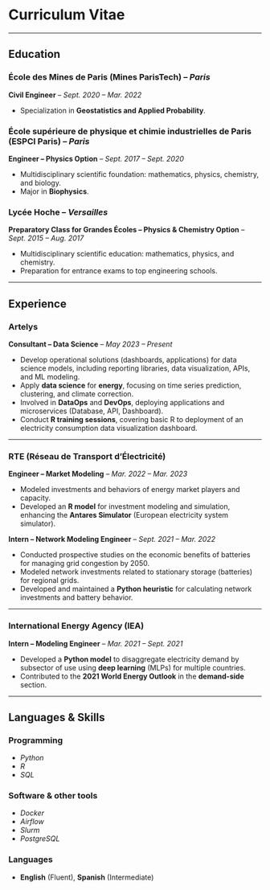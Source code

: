# Curriculum Vitae

---

## Education

### **École des Mines de Paris (Mines ParisTech)** – *Paris*  

**Civil Engineer** – *Sept. 2020 – Mar. 2022*  

- Specialization in **Geostatistics and Applied Probability**.

### **École supérieure de physique et chimie industrielles de Paris (ESPCI Paris)** – *Paris*  

**Engineer – Physics Option** – *Sept. 2017 – Sept. 2020*  

- Multidisciplinary scientific foundation: mathematics, physics, chemistry, and biology.  
- Major in **Biophysics**.

### **Lycée Hoche** – *Versailles* 

**Preparatory Class for Grandes Écoles – Physics & Chemistry Option** – *Sept. 2015 – Aug. 2017*  

- Multidisciplinary scientific education: mathematics, physics, and chemistry.  
- Preparation for entrance exams to top engineering schools.

---

## Experience

### **Artelys**  

**Consultant – Data Science** – *May 2023 – Present*  

- Develop operational solutions (dashboards, applications) for data science models, including reporting libraries, data visualization, APIs, and ML modeling.  
- Apply **data science** for **energy**, focusing on time series prediction, clustering, and climate correction.  
- Involved in **DataOps** and **DevOps**, deploying applications and microservices (Database, API, Dashboard).  
- Conduct **R training sessions**, covering basic R to deployment of an electricity consumption data visualization dashboard.

---

### **RTE (Réseau de Transport d’Électricité)**  

**Engineer – Market Modeling** – *Mar. 2022 – Mar. 2023*  

- Modeled investments and behaviors of energy market players and capacity.  
- Developed an **R model** for investment modeling and simulation, enhancing the **Antares Simulator** (European electricity system simulator).

**Intern – Network Modeling Engineer** – *Sept. 2021 – Mar. 2022*  

- Conducted prospective studies on the economic benefits of batteries for managing grid congestion by 2050.  
- Modeled network investments related to stationary storage (batteries) for regional grids.  
- Developed and maintained a **Python heuristic** for calculating network investments and battery behavior.

---

### **International Energy Agency (IEA)**  

**Intern – Modeling Engineer** – *Mar. 2021 – Sept. 2021* 

- Developed a **Python model** to disaggregate electricity demand by subsector of use using **deep learning** (MLPs) for multiple countries.  
- Contributed to the **2021 World Energy Outlook** in the **demand-side** section.

---

## Languages & Skills

### **Programming**  

- *Python*
- *R*
- *SQL*

### **Software & other tools**  

- *Docker*
- *Airflow*
- *Slurm*
- *PostgreSQL*

### **Languages**  

- **English** (Fluent), **Spanish** (Intermediate)
